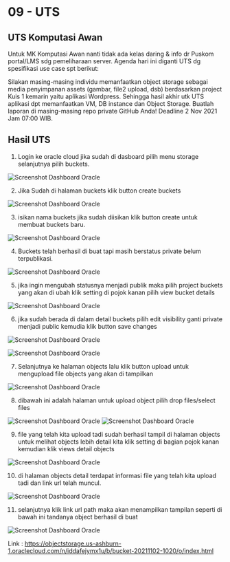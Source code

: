 # 09 - UTS

## UTS Komputasi Awan

Untuk MK Komputasi Awan nanti tidak ada kelas daring & info dr Puskom portal/LMS sdg pemeliharaan server.
Agenda hari ini diganti UTS dg spesifikasi use case spt berikut:

Silakan masing-masing individu memanfaatkan object storage sebagai media penyimpanan assets (gambar, file2 upload, dsb) berdasarkan project Kuis 1 kemarin yaitu aplikasi Wordpress.
Sehingga hasil akhir utk UTS aplikasi dpt memanfaatkan VM, DB instance dan Object Storage.
Buatlah laporan di masing-masing repo private GitHub Anda!
Deadline 2 Nov 2021 Jam 07:00 WIB.

## Hasil UTS

1. Login ke oracle cloud jika sudah di dasboard pilih menu storage selanjutnya pilih buckets.

![Screenshot Dashboard Oracle](img/1.png)

2. Jika Sudah di halaman buckets klik button create buckets  

![Screenshot Dashboard Oracle](img/2.png)

3. isikan nama buckets jika sudah diisikan klik button create untuk membuat buckets baru.

![Screenshot Dashboard Oracle](img/3.png)

4. Buckets telah berhasil di buat tapi masih berstatus private belum terpublikasi. 

![Screenshot Dashboard Oracle](img/4.png)

5. jika ingin mengubah statusnya menjadi publik maka pilih project buckets yang akan di ubah klik setting di pojok kanan pilih view bucket details

![Screenshot Dashboard Oracle](img/5.png)

6. jika sudah berada di dalam detail buckets pilih edit visibility ganti private menjadi public kemudia klik button save changes  

![Screenshot Dashboard Oracle](img/6.png)

![Screenshot Dashboard Oracle](img/7.png)

7. Selanjutnya ke halaman objects lalu klik button upload untuk mengupload file objects yang akan di tampilkan

![Screenshot Dashboard Oracle](img/8.png)

8. dibawah ini adalah halaman untuk upload object pilih drop files/select files

![Screenshot Dashboard Oracle](img/9.png)
![Screenshot Dashboard Oracle](img/11.png)

9. file yang telah kita upload tadi sudah berhasil tampil di halaman objects untuk melihat objects lebih detail kita klik setting di bagian pojok kanan kemudian klik views detail objects

![Screenshot Dashboard Oracle](img/12.png)

10. di halaman objects detail terdapat informasi file yang telah kita upload tadi dan link url telah muncul.

![Screenshot Dashboard Oracle](img/13.png)

11. selanjutnya klik link url path maka akan menampilkan tampilan seperti di bawah ini tandanya object berhasil di buat 

![Screenshot Dashboard Oracle](img/14.png)

Link : https://objectstorage.us-ashburn-1.oraclecloud.com/n/iddafejymx1u/b/bucket-20211102-1020/o/index.html
